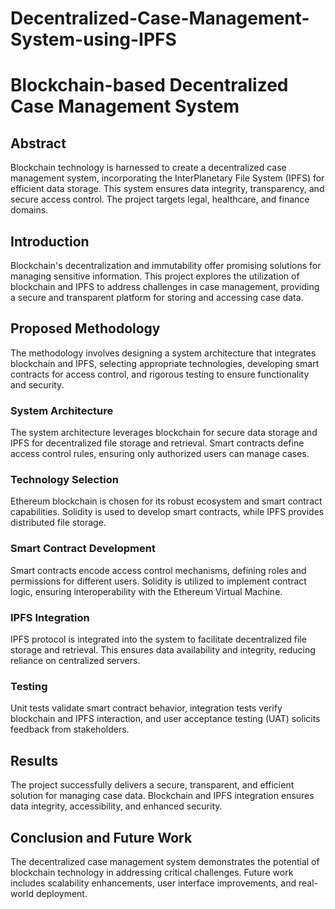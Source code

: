 ﻿# Decentralized-Case-Management-System-using-IPFS

# Blockchain-based Decentralized Case Management System

## Abstract
Blockchain technology is harnessed to create a decentralized case management system, incorporating the InterPlanetary File System (IPFS) for efficient data storage. This system ensures data integrity, transparency, and secure access control. The project targets legal, healthcare, and finance domains.

## Introduction
Blockchain's decentralization and immutability offer promising solutions for managing sensitive information. This project explores the utilization of blockchain and IPFS to address challenges in case management, providing a secure and transparent platform for storing and accessing case data.

## Proposed Methodology
The methodology involves designing a system architecture that integrates blockchain and IPFS, selecting appropriate technologies, developing smart contracts for access control, and rigorous testing to ensure functionality and security.

### System Architecture
The system architecture leverages blockchain for secure data storage and IPFS for decentralized file storage and retrieval. Smart contracts define access control rules, ensuring only authorized users can manage cases.

### Technology Selection
Ethereum blockchain is chosen for its robust ecosystem and smart contract capabilities. Solidity is used to develop smart contracts, while IPFS provides distributed file storage.

### Smart Contract Development
Smart contracts encode access control mechanisms, defining roles and permissions for different users. Solidity is utilized to implement contract logic, ensuring interoperability with the Ethereum Virtual Machine.

### IPFS Integration
IPFS protocol is integrated into the system to facilitate decentralized file storage and retrieval. This ensures data availability and integrity, reducing reliance on centralized servers.

### Testing
Unit tests validate smart contract behavior, integration tests verify blockchain and IPFS interaction, and user acceptance testing (UAT) solicits feedback from stakeholders.

## Results
The project successfully delivers a secure, transparent, and efficient solution for managing case data. Blockchain and IPFS integration ensures data integrity, accessibility, and enhanced security.

## Conclusion and Future Work
The decentralized case management system demonstrates the potential of blockchain technology in addressing critical challenges. Future work includes scalability enhancements, user interface improvements, and real-world deployment.
